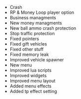 - Crash
- RP & Money Loop player option
- Business managments
- New money managments
- New ball ammo crash protection
- Stop traffic protection
- Fixed pointers
- Fixed gift vehicles
- Fixed other stuff
- Fixed memory leak
- Improved vehicle spawner
- New menu
- Improved lua scripts
- Improved widgets
- Improved menu layout
- Added menu effects
- Added tp effect setting
